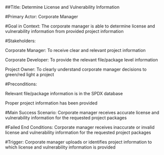 ##Title: Determine License and Vulnerability Information 

#Primary Actor: Corporate Manager

#Goal in Context: The corporate manager is able to determine license and vulnerability 
information from provided project information

#Stakeholders: 

Corporate Manager: To receive clear and relevant project information

Corporate Developer: To provide the relevant file/package level information 

Project Owner: To clearly understand corporate manager decisions to green/red light a project 

#Preconditions: 

Relevant file/package information is in the SPDX database

Proper project information has been provided  

#Main Success Scenario: Corporate manager receives accurate license and vulnerability 
information for the requested project packages

#Failed End Conditions: Corporate manager receives inaccurate or invalid license and 
vulnerability information for the requested project packages

#Trigger: Corporate manager uploads or identifies project information to which license and 
vulnerability information is provided
